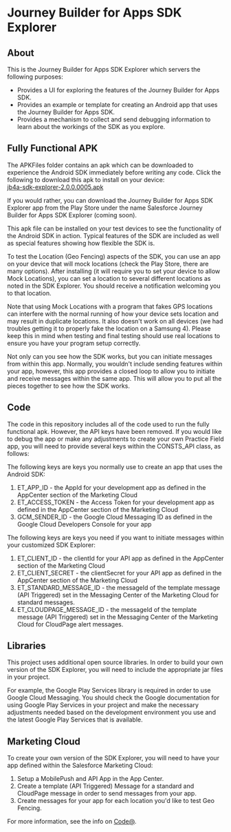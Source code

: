 # Journey Builder for Apps SDK Explorer

## About
This is the Journey Builder for Apps SDK Explorer which servers the following purposes:

- Provides a UI for exploring the features of the Journey Builder for Apps SDK.
- Provides an example or template for creating an Android app that uses the Journey Builder for Apps SDK.
- Provides a mechanism to collect and send debugging information to learn about the workings of the SDK as you explore.

## Fully Functional APK
The APKFiles folder contains an apk which can be downloaded to experience the Android SDK immediately before writing any code.  Click the following to download this apk to install on your device:<br/>
<a href="https://github.com/ExactTarget/JB4A-SDK-Android/tree/master/JB4A-SDK-Explorer/APKfiles/jb4a-sdk-explorer-2.0.0.0005.apk" target="_blank">jb4a-sdk-explorer-2.0.0.0005.apk</a>

If you would rather, you can download the Journey Builder for Apps SDK Explorer app from the Play Store under the name Salesforce Journey Builder for Apps SDK Explorer (coming soon).

This apk file can be installed on your test devices to see the functionality of the Android SDK in action.  Typical features of the SDK are included as well as special features showing how flexible the SDK is.

To test the Location (Geo Fencing) aspects of the SDK, you can use an app on your device that will mock locations (check the Play Store, there are many options).  After installing (it will require you to set your device to allow Mock Locations), you can set a location to several different locations as noted in the SDK Explorer. You should receive a notification welcoming you to that location.

Note that using Mock Locations with a program that fakes GPS locations can interfere with the normal running of how your device sets location and may result in duplicate locations.  It also doesn't work on all devices (we had troubles getting it to properly fake the location on a Samsung 4).  Please keep this in mind when testing and final testing should use real locations to ensure you have your program setup correctly.

Not only can you see how the SDK works, but you can initiate messages from within this app.  Normally, you wouldn't include sending features within your app, however, this app provides a closed loop to allow you to initiate and receive messages within the same app.  This will allow you to put all the pieces together to see how the SDK works.

## Code
The code in this repository includes all of the code used to run the fully functional apk.  However, the API keys have been removed.  If you would like to debug the app or make any adjustments to create your own Practice Field app, you will need to provide several keys within the CONSTS_API class, as follows:

The following keys are keys you normally use to create an app that uses the Android SDK:

1. ET_APP_ID - the AppId for your development app as defined in the AppCenter section of the Marketing Cloud
2. ET_ACCESS_TOKEN - the Access Token for your development app as defined in the AppCenter section of the Marketing Cloud
3. GCM_SENDER_ID - the Google Cloud Messaging ID as defined in the Google Cloud Developers Console for your app

The following keys are keys you need if you want to initiate messages within your customized SDK Explorer:

1. ET_CLIENT_ID - the clientId for your API app as defined in the AppCenter section of the Marketing Cloud
2. ET_CLIENT_SECRET -  the clientSecret for your API app as defined in the AppCenter section of the Marketing Cloud
3. ET_STANDARD_MESSAGE_ID - the messageId of the template message (API Triggered) set in the Messaging Center of the Marketing Cloud for standard messages.
3. ET_CLOUDPAGE_MESSAGE_ID - the messageId of the template message (API Triggered) set in the Messaging Center of the Marketing Cloud for CloudPage alert messages.

## Libraries
This project uses additional open source libraries.  In order to build your own version of the SDK Explorer, you will need to include the appropriate jar files in your project.

For example, the  Google Play Services library is required in order to use Google Cloud Messaging.  You should check the Google documentation for using Google Play Services in your project and make the necessary adjustments needed based on the development environment you use and the latest Google Play Services that is available.

## Marketing Cloud
To create your own version of the SDK Explorer, you will need to have your app defined within the Salesforce Marketing Cloud:

1. Setup a MobilePush and API App in the App Center.
2. Create a template (API Triggered) Message for a standard and CloudPage message in order to send messages from your app.
3. Create messages for your app for each location you'd like to test Geo Fencing.

For more information, see the info on [Code@](https://code.exacttarget.com/apis-sdks/journey-builder-for-apps/index.html).



